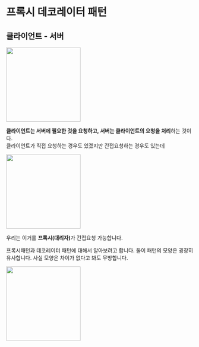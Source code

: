 <h1>프록시 데코레이터 패턴</h1>
<h2>클라이언트 - 서버</h2>
<img height="200px" src="https://mobiinsidecontent.s3.ap-northeast-2.amazonaws.com/kr/wp-content/uploads/2022/03/21131312/%ED%97%A4%EB%82%981.png"/>
<p><b>클라이언트는 서버에 필요한 것을 요청하고, 서버는 클라이언트의 요청을 처리</b>하는 것이다.<br/>
클라이언트가 직접 요청하는 경우도 있겠지만 간접요청하는 경우도 있는데
</p>
<img height="200px" src="https://velog.velcdn.com/images%2Fsyoung125%2Fpost%2F047f5d9d-b735-4c5f-8d19-06603bb37814%2Fimage.png"/>
<p>우리는 이거를 <b>프록시(대리자)</b>가 간접요청 가능합니다.</p>
<p>프록시패턴과 데코레이터 패턴에 대해서 알아보려고 합니다.
둘이 패턴의 모양은 굉장히 유사합니다. 사실 모양은 차이가 없다고 봐도 무방합니다.
</p>
<img src="https://www.mscharhag.com/files/2020/proxy-pattern.jpg" height="200">